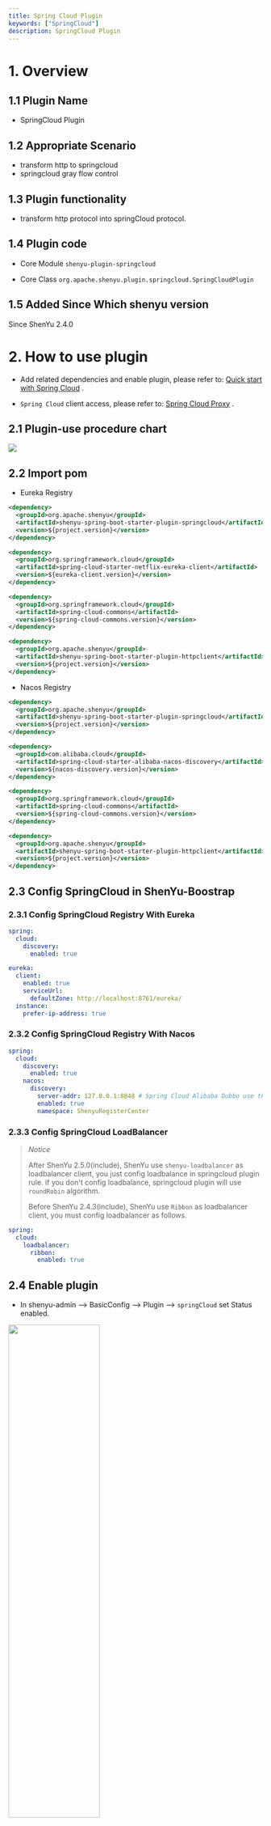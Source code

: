 ```yaml
---
title: Spring Cloud Plugin
keywords: ["SpringCloud"]
description: SpringCloud Plugin
---
```


# 1. Overview

## 1.1 Plugin Name

* SpringCloud Plugin

## 1.2 Appropriate Scenario

* transform http to springcloud
* springcloud gray flow control

## 1.3 Plugin functionality

* transform http protocol into springCloud protocol.

## 1.4 Plugin code

* Core Module `shenyu-plugin-springcloud`

* Core Class `org.apache.shenyu.plugin.springcloud.SpringCloudPlugin`

## 1.5 Added Since Which shenyu version

Since ShenYu 2.4.0

# 2. How to use plugin

* Add related dependencies and enable plugin, please refer to: [Quick start with Spring Cloud](../../quick-start/quick-start-springcloud) .

* `Spring Cloud` client access, please refer to: [Spring Cloud Proxy](../../user-guide/proxy/spring-cloud-proxy.md) .

## 2.1 Plugin-use procedure chart

![](/img/shenyu/plugin/plugin_use_en.jpg)

## 2.2 Import pom

* Eureka Registry

```xml
<dependency>
  <groupId>org.apache.shenyu</groupId>
  <artifactId>shenyu-spring-boot-starter-plugin-springcloud</artifactId>
  <version>${project.version}</version>
</dependency>

<dependency>
  <groupId>org.springframework.cloud</groupId>
  <artifactId>spring-cloud-starter-netflix-eureka-client</artifactId>
  <version>${eureka-client.version}</version>
</dependency>

<dependency>
  <groupId>org.springframework.cloud</groupId>
  <artifactId>spring-cloud-commons</artifactId>
  <version>${spring-cloud-commons.version}</version>
</dependency>

<dependency>
  <groupId>org.apache.shenyu</groupId>
  <artifactId>shenyu-spring-boot-starter-plugin-httpclient</artifactId>
  <version>${project.version}</version>
</dependency>
```

* Nacos Registry

```xml
<dependency>
  <groupId>org.apache.shenyu</groupId>
  <artifactId>shenyu-spring-boot-starter-plugin-springcloud</artifactId>
  <version>${project.version}</version>
</dependency>

<dependency>
  <groupId>com.alibaba.cloud</groupId>
  <artifactId>spring-cloud-starter-alibaba-nacos-discovery</artifactId>
  <version>${nacos-discovery.version}</version>
</dependency>

<dependency>
  <groupId>org.springframework.cloud</groupId>
  <artifactId>spring-cloud-commons</artifactId>
  <version>${spring-cloud-commons.version}</version>
</dependency>

<dependency>
  <groupId>org.apache.shenyu</groupId>
  <artifactId>shenyu-spring-boot-starter-plugin-httpclient</artifactId>
  <version>${project.version}</version>
</dependency>
```

## 2.3 Config SpringCloud in ShenYu-Boostrap

### 2.3.1 Config SpringCloud Registry With Eureka

```yaml
spring:
  cloud:
    discovery:
      enabled: true

eureka:
  client:
    enabled: true
    serviceUrl:
      defaultZone: http://localhost:8761/eureka/
  instance:
    prefer-ip-address: true
```

### 2.3.2 Config SpringCloud Registry With Nacos

```yaml
spring:
  cloud:
    discovery:
      enabled: true
    nacos:
      discovery:
        server-addr: 127.0.0.1:8848 # Spring Cloud Alibaba Dubbo use this.
        enabled: true
        namespace: ShenyuRegisterCenter
```

### 2.3.3 Config SpringCloud LoadBalancer

> *Notice*
> 
> After ShenYu 2.5.0(include), ShenYu use `shenyu-loadbalancer` as loadbalancer client, you just config loadbalance in springcloud plugin rule.
> if you don't config loadbalance, springcloud plugin will use `roundRobin` algorithm.
> 
> Before ShenYu 2.4.3(include), ShenYu use `Ribbon` as loadbalancer client, you must config loadbalancer as follows.

```yaml
spring:
  cloud:
    loadbalancer:
      ribbon:
        enabled: true
```

## 2.4 Enable plugin

- In shenyu-admin --> BasicConfig --> Plugin --> `springCloud` set Status enabled.

<img src="/img/shenyu/quick-start/springcloud/springcloud_open_en.png" width="60%" height="50%" />

## 2.5 Config plugin

### 2.5.1 Plugin config

* you must config springcloud registry and set springcloud plugin enabled.

### 2.5.2 Selector And Gray Config

![](/img/shenyu/plugin/springcloud/selector_en_2.png)

* Gray routing

if you want to user gray route in springCloud-plugin, you can click the `gray` button.

![](/img/shenyu/plugin/springcloud/gray_en_2.png)

* Gray level publishing can customize and control the traffic proportion of new version applications when publishing new version applications, gradually complete the full launch of new version applications, maximize the business risk caused by new version publishing, reduce the impact surface caused by faults, and support rapid roll back.

when the gray is open,Gateway load balancing will select one node from the current node list for routing and you can modify node weights to change the weight of nodes in the load balancing algorithm.

<img src="/img/shenyu/plugin/springcloud/gray.png" width="80%" height="80%" />

It should be noted that,if your business instance not use the client jar of `shenyu-client-springcloud`, You should add gray node information manually on this selector page.

* `serviceId`: your springcloud service id

* `gray`：enable gray routing.

  * `protocol`: protocol default is 'http://'.

  * `upstreamUrl`: the server instance host, ip:port.

  * `weight`: the server instance and participate in load balancing calculation.

  * `status`: true: the server is available，false: the server is unavailable.

  * `timestamp`: the server's start time.

  * `warmup`: the server's warm up time and and participate in load balancing calculation.
  
### 2.5.3 Rule Config

Rule Handler, the `handle` field, can be performed by the gateway after the final matching of traffic. For more information, please refer to [Plugin handle management](../plugin-handle-explanation) in Plugin Config.

* use `shenyu-client-springcloud` rule config

![](/img/shenyu/plugin/springcloud/rule_en_2.png)

* details：

  * `timeout`：set time out.
  * `loadbalance`：loadbalance algorithm,there are three options: `roundRobin`,`random`,`hash`

* not use `shenyu-client-springcloud` rule config

![](/img/shenyu/plugin/springcloud/rule_en.png)

* details：

  * `path`：request path.
  * `timeout`：set time out.

### 2.5.4 SpringCloud ServiceInstance Cache Config

you can config springcloud serviceInstance cache in `shenyu-bootstrap.yml` as follows.

```yaml
shenyu:
  springCloudCache:
    enabled: false
```

this config will help you get serviceInstance from springcloud registry every heartbeat time(listen to spring cloud heartbeat event)

* when you use nacos or eureka as registry, you can config springcloud serviceInstance cache to `false`.  
* when you use zookeeper or consul as registry, you can config springcloud serviceInstance cache to `true`.

## 2.6 Examples

### 2.6.1 Use ShenYu Request SpringCloud Service

#### 2.6.1.1 Preparation

- Start `Eureka` or `Nacos` Registry, if you use eureka, start `shenyu-examples-eureka` in `shenyu-example`
- Start `ShenYu Admin` application
- Start `shenyu-examples-springcloud`

#### 2.6.1.2 Plugin Config

- In shenyu-admin --> BasicConfig --> Plugin --> `springCloud` set Status enabled.

- Config SpringCloud Registry in `ShenYu Bootstrap`, please read [2.3 Config SpringCloud in ShenYu-Boostrap](#2.3 Config SpringCloud in ShenYu-Boostrap)

#### 2.6.1.3 Selector Config

![](/img/shenyu/plugin/springcloud/selector_en_2.png)

if your want to use gray flow and the gray flow have registered to `ShenyYu`, you must config gray upstream as follows.

![](/img/shenyu/plugin/springcloud/gray_en_2.png)

#### 2.6.1.4 Rule Config

if you use `shenyu-client-springcloud` register service to `ShenYu`, you don't config rule, if you want to change rule config,
please read [2.5.3 Rule Config](#2.5.3 Rule Config)

#### 2.6.1.5 Request SpringCloud Service and Check Result

![](/img/shenyu/plugin/springcloud/springcloud-request.png)

### 2.6.2 Use ShenYu Request Unregistered SpringCloud Service

#### 2.6.2.1 Preparation

- Start `Eureka` or `Nacos` Registry, if you use eureka, start `shenyu-examples-eureka` in `shenyu-example`
- Start `ShenYu Admin` application
- Start `shenyu-examples-springcloud`

#### 2.6.2.2 Plugin Config

- In shenyu-admin --> BasicConfig --> Plugin --> `springCloud` set Status enabled.

- Config SpringCloud Registry in `ShenYu Bootstrap`, please read [2.3 Config SpringCloud in ShenYu-Boostrap](#2.3 Config SpringCloud in ShenYu-Boostrap)

#### 2.6.2.3 Selector Config

![](/img/shenyu/plugin/springcloud/selector_en_2.png)

if your want to use gray flow and the gray flow unregister to `ShenyYu`, you must config gray upstream as follows.

![](/img/shenyu/plugin/springcloud/gray_en_2.png)

#### 2.6.2.4 Rule Config

![](/img/shenyu/plugin/springcloud/rule_en.png)

you must config `path` in rule config, `path` is your service uri, for example: `/springcloud/new/feature/gateway/not`,
`timeout` is your service allow timeout.

#### 2.6.2.5 Access Unregistered Services Through Configuration

##### 2.6.2.5.1 use the field `rpc_type` in http request header

```
### shengyu getway proxy not support
POST http://localhost:9195/springcloud/new/feature/gateway/not
Accept: application/json
Content-Type: application/json
rpc_type: springCloud
```

##### 2.6.2.5.2 add meta_data in ShenYu Admin

![](/img/shenyu/plugin/springcloud/springcloud_metadata_en.png)

#### 2.6.2.6 Request SpringCloud Service and Check Result

![](/img/shenyu/plugin/springcloud/springcloud-request-unregistered.png)

# 3. How to disable plugin

- In `shenyu-admin` --> BasicConfig --> Plugin --> `springCloud` set Status disable.
